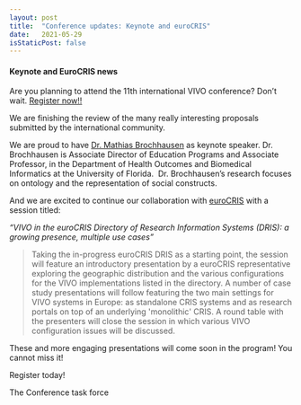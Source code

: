 ```yaml
---
layout: post
title:  "Conference updates: Keynote and euroCRIS"
date:   2021-05-29
isStaticPost: false
---
```


#### Keynote and EuroCRIS news

Are you planning to attend the 11th international VIVO conference? Don’t wait. [Register now!!](https://www.eventbrite.com/e/2020-vivo-conference-tickets-97993221363)

We are finishing the review of the many really interesting proposals submitted by the international community.

We are proud to have [Dr. Mathias Brochhausen](https://hobi.med.ufl.edu/profile/brochhausen-mathias-1/) as keynote speaker. Dr. Brochhausen is Associate Director of Education Programs and Associate Professor, in the Department of Health Outcomes and Biomedical Informatics at the University of Florida.  Dr. Brochhausen’s research focuses on ontology and the representation of social constructs.

And we are excited to continue our collaboration with [euroCRIS](https://www.eurocris.org/) with a session titled:

*“VIVO in the euroCRIS Directory of Research Information Systems (DRIS): a growing presence, multiple use cases”*

>Taking the in-progress euroCRIS DRIS as a starting point, the session will feature an introductory presentation by a euroCRIS representative exploring the geographic distribution and the various configurations for the VIVO implementations listed in the directory. A number of case study presentations will follow featuring the two main settings for VIVO systems in Europe: as standalone CRIS systems and as research portals on top of an underlying 'monolithic' CRIS. A round table with the presenters will close the session in which various VIVO configuration issues will be discussed.

These and more engaging presentations will come soon in the program! You cannot miss it!

Register today!

The Conference task force
